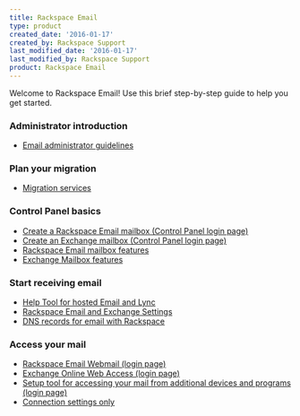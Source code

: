 ```yaml
---
title: Rackspace Email
type: product
created_date: '2016-01-17'
created_by: Rackspace Support
last_modified_date: '2016-01-17'
last_modified_by: Rackspace Support
product: Rackspace Email
---
```


Welcome to Rackspace Email! Use this brief step-by-step guide to help
you get started.

###  Administrator introduction

-   [Email administrator
    guidelines](/howto/rackspace-responsibility-vs-admin-responsibility)

###  Plan your migration

-   [Migration
    services](/howto/email-migration-services)

###  Control Panel basics

-   [Create a Rackspace Email mailbox (Control Panel
    login page)](https://cp.rackspace.com/EmailHosting/Mail/Mailboxes/List.aspx)
-   [Create an Exchange mailbox (Control Panel
    login page)](https://cp.rackspace.com/Exchange/Mail/Mailboxes/List.aspx)
-   [Rackspace Email mailbox
    features](/howto/rackspace-email-mailbox-features)
-   [Exchange Mailbox
    features](/howto/exchange-email-mailbox-features)

###  Start receiving email

-   [Help Tool for hosted Email and
    Lync](/howto/help-tool-for-hosted-email-and-lync)
-   [Rackspace Email and Exchange
    Settings](/howto/rackspace-email-and-exchange-settings)
-   [DNS records for email with
    Rackspace](/howto/dns-records-for-email-with-rackspace%20)

###  Access your mail

-   [Rackspace Email Webmail
    (login page)](https://apps.rackspace.com/index.php)
-   [Exchange Online Web Access
    (login page)](https://apps.rackspace.com/index.php%20)
-   [Setup tool for accessing your mail from additional devices and
    programs (login page)](https://emailhelp.rackspace.com/)
-   [Connection settings
    only](/howto/rackspace-email-exchange-settings)
